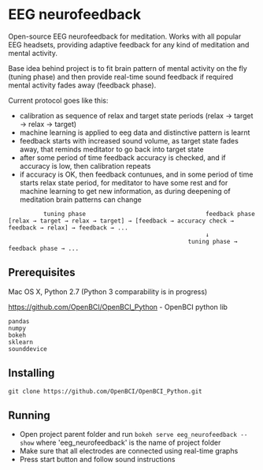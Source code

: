 # EEG neurofeedback
Open-source EEG neurofeedback for meditation. Works with all popular EEG headsets, providing adaptive feedback for any kind of meditation and mental activity.

Base idea behind project is to fit brain pattern of mental activity on the fly (tuning phase) and then provide real-time sound feedback if required mental activity fades away (feedback phase). 

Current protocol goes like this:
* calibration as sequence of relax and target state periods (relax -> target -> relax -> target)
* machine learning is applied to eeg data and distinctive pattern is learnt
* feedback starts with increased sound volume, as target state fades away, that reminds meditator to go back into target state
* after some period of time feedback accuracy is checked, and if accuracy is low, then calibration repeats
* if accuracy is OK, then feedback contunues, and in some period of time starts relax state period, for meditator to have some rest and for machine learning to get new information, as during deepening of meditation brain patterns can change
```
          tuning phase                                  feedback phase
[relax → target → relax → target] → [feedback → accuracy check → feedback → relax] → feedback → ...
                                                        ↓
                                                   tuning phase → feedback phase → ...
```

## Prerequisites
Mac OS X, Python 2.7 (Python 3 comparability is in progress)

https://github.com/OpenBCI/OpenBCI_Python - OpenBCI python lib 
```
pandas
numpy
bokeh
sklearn
sounddevice
```

## Installing
```
git clone https://github.com/OpenBCI/OpenBCI_Python.git
```

## Running
* Open project parent folder and run ```bokeh serve eeg_neurofeedback --show``` where 'eeg_neurofeedback' is the name of project folder
* Make sure that all electrodes are connected using real-time graphs
* Press start button and follow sound instructions
